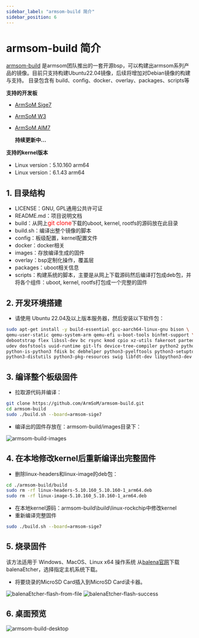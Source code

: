 ```yaml
---
sidebar_label: "armsom-build 简介"
sidebar_position: 6
---
```


# armsom-build 简介
[armsom-build](https://github.com/ArmSoM/armsom-build) 是armsom团队推出的一套开源bsp，可以构建出armsom系列产品的镜像。目前只支持构建Ubuntu22.04镜像，后续将增加对Debian镜像的构建与支持。
目录包含有 build、config、docker、overlay、packages、scripts等

**支持的开发板**
- [ArmSoM Sige7](https://docs.armsom.org/armsom-sige7)
- [ArmSoM W3](https://docs.armsom.org/armsom-lm7)
- [ArmSoM AIM7](https://docs.armsom.org/armsom-aim7)

  **持续更新中...**

**支持的kernel版本**
- Linux version：5.10.160 arm64
- Linux version：6.1.43  arm64

## 1. 目录结构

- LICENSE：GNU, GPL通用公共许可证
- README.md：项目说明文档
- build：从网上<font color="red" size="3">git clone</font>下载的uboot, kernel, rootfs的源码放在此目录
- build.sh：编译出整个镜像的脚本
- config：板级配置，kernel配置文件
- docker：docker相关
- images：存放编译生成的固件
- overlay：bsp定制化操作，覆盖层
- packages：uboot相关信息
- scripts：构建系统的脚本，主要是从网上下载源码然后编译打包成deb包，并将各个组件：uboot, kernel, rootfs打包成一个完整的固件

## 2. 开发环境搭建
- 请使用 Ubuntu 22.04及以上版本服务器，然后安装以下软件包：

```bash
sudo apt-get install -y build-essential gcc-aarch64-linux-gnu bison \
qemu-user-static qemu-system-arm qemu-efi u-boot-tools binfmt-support \
debootstrap flex libssl-dev bc rsync kmod cpio xz-utils fakeroot parted \
udev dosfstools uuid-runtime git-lfs device-tree-compiler python2 python3 \
python-is-python3 fdisk bc debhelper python3-pyelftools python3-setuptools \
python3-distutils python3-pkg-resources swig libfdt-dev libpython3-dev
```

## 3.  编译整个板级固件
- 拉取源代码并编译：

```bash
git clone https://github.com/ArmSoM/armsom-build.git
cd armsom-build
sudo ./build.sh --board=armsom-sige7
```
- 编译出的固件存放在：armsom-build/images目录下：

![armsom-build-images](/img/general-tutorial/armsom-build-images.png)

## 4. 在本地修改kernel后重新编译出完整固件
- 删除linux-headers和linux-image的deb包：
```bash
cd ./armsom-build/build
sudo rm -rf linux-headers-5.10.160_5.10.160-1_arm64.deb
sudo rm -rf linux-image-5.10.160_5.10.160-1_arm64.deb
```
- 在本地kernel源码：armsom-build\build\linux-rockchip中修改kernel
- 重新编译完整固件

```bash
sudo ./build.sh --board=armsom-sige7
```

## 5. 烧录固件
该方法适用于 Windows、MacOS、Linux x64 操作系统
从[balena官网](https://etcher.balena.io/)下载 balenaEtcher，选择指定主机系统下载。

- 将要烧录的MicroSD Card插入到MicroSD Card读卡器。

![balenaEtcher-flash-from-file](/img/tools/balenaEtcher-flash-from-file.png)
![balenaEtcher-flash-success](/img/tools/balenaEtcher-flash-success.png)


## 6. 桌面预览

![armsom-build-desktop](/img/general-tutorial/armsom-build-desktop.png)